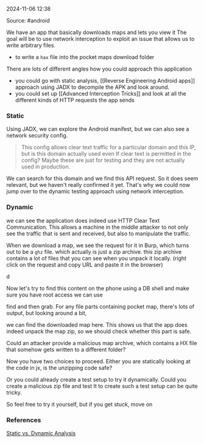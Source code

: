 
2024-11-06 12:38

Source: #android 

We have an app that basically downloads maps and lets you view it
The goal will be to use network interception to exploit an issue that allows us to write arbitrary files.
- to write a `hax` file into the pocket maps download folder

There are lots of different angles how you could approach this application
- you could go with static analysis, [[Reverse Engineering Android apps]] approach using JADX to decompile the APK and look around. 
- you could set up [[Advanced Interception Tricks]] and look at all the different kinds of HTTP requests the app sends 
### Static 

Using JADX, we can explore the Android manifest, but we can also see a network security config. 
 >This config allows clear text traffic for a particular domain and this IP, but is this domain actually used even If clear
> text is permitted in the config? Maybe these are just for testing and they are not actually used in production.

We can search for this domain and we find this API request. So it does seem relevant, but we haven't really confirmed it yet. That's why we could now jump over to the dynamic testing approach using network interception.
### Dynamic 

we can see the application does indeed use HTTP Clear Text Communication. 
This allows a machine in the middle attacker to not only see the traffic that is sent and received, but also to manipulate the traffic. 

When we download a map, we see the request for it in Burp, which turns out to be a `ghz` file. which actually is just a zip archive. 
this zip archive contains a lot of files that you can see when you unpack it locally. (right click on the request and copy URL and paste it in the browser)

d

Now let's try to find this content on the phone using a DB shell and make sure you have root access we can use

find and then grab. For any file parts containing pocket map, there's lots of output, but looking around a bit,

we can find the downloaded map here. This shows us that the app does indeed unpack the map zip, so we should check whether this part is safe.

Could an attacker provide a malicious map archive, which contains a HX file that somehow gets written to a different folder?

Now you have two choices to proceed. Either you are statically looking at the code in jx, is the unzipping code safe?

Or you could already create a test setup to try it dynamically. Could you create a malicious zip file and test It to create such a test setup can be quite tricky.

So feel free to try it yourself, but if you get stuck, move on


### References
[Static vs. Dynamic Analysis](https://app.hextree.io/courses/network-interception/case-study-pockethexmap)
